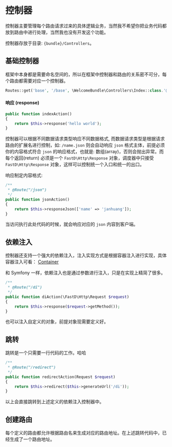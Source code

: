 # 控制器

控制器主要管理每个路由请求过来的具体逻辑业务，当然我不希望你把业务代码都放到路由中进行处理，当然我也没有开发这个功能。

控制器存放于目录: `{bundle}/Controllers`。

## 基础控制器

框架中本身都是需要命名空间的，所以在框架中控制器和路由的关系密不可分，每个路由都需要对应一个控制器。

```php
Routes::get('base', '/base', \WelcomeBundle\Controllers\Index::class.'@indexAction');
```

#### 响应 (response)

```php
public function indexAction()
{
    return $this->response('hello world');
}
```

控制器可以根据不同数据请求类型响应不同数据格式, 而数据请求类型是根据请求路由的扩展名进行控制，如: `/name.json` 则会自动响应 `json` 格式主体，前提必须你的内容格式符合 `json` 的响应格式，也就是: 数组(array)，否则会抛出异常。而每个返回(return) 必须是一个 `FastD\Http\Response` 对象，调度器中只接受 `FastD\Http\Response` 对象，这样可以控制统一个入口和统一的出口。

响应制定内容格式: 

```php
/**
 * @Route("/json")
 */
public function jsonAction()
{
    return $this->responseJson(['name' => 'janhuang']);
}
```

当访问执行此处代码的时候，就会响应对应的 `json` 内容到客户端。

## 依赖注入

控制器还支持一个强大的依赖注入，注入实现方式是根据容器注入进行实现，具体容器注入可看： [Container](https://github.com/JanHuang/container)

和 Symfony 一样，依赖注入也是通过参数进行注入，只是在实现上精简了很多。

```php
/**
 * @Route("/di")
 */
public function diAction(\FastD\Http\Request $request)
{
    return $this->response($request->getMethod());
}
```

也可以注入自定义的对象，前提对象现需要定义好。

## 跳转

跳转是一个只需要一行代码的工作。哈哈

```php
/**
 * @Route("/redirect")
 */
public function redirectAction(Request $request)
{
    return $this->redirect($this->generateUrl('/di'));
}
```

以上会直接跳转到上述定义的依赖注入控制器中。

## 创建路由

每个定义的路由都允许根据路由名来生成对应的路由地址。在上述跳转代码中，已经生成了一个路由地址。

```php

```